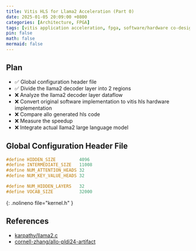 ```yaml
---
title: Vitis HLS for Llama2 Acceleration (Part 0)
date: 2025-01-05 20:09:00 +0800
categories: [Architecture, FPGA]
tags: [vitis application acceleration, fpga, software/hardware co-design, hls]     # TAG names should always be lowercase
pin: false
math: false
mermaid: false
---
```


## Plan

- ✅ Global configuration header file
- ✅ Divide the llama2 decoder layer into 2 regions 
- ❌ Analyze the llama2 decoder layer dataflow
- ❌ Convert original software implementation to vitis hls hardware implementation
- ❌ Compare allo generated hls code
- ❌ Measure the speedup
- ❌ Integrate actual llama2 large language model

## Global Configuration Header File

```c++
#define HIDDEN_SIZE         4096
#define INTERMEDIATE_SIZE   11008
#define NUM_ATTENTION_HEADS 32
#define NUM_KEY_VALUE_HEADS 32

#define NUM_HIDDEN_LAYERS   32
#define VOCAB_SIZE          32000
```
{: .nolineno file="kernel.h" }

## References

- [karpathy/llama2.c](https://github.com/karpathy/llama2.c)
- [cornell-zhang/allo-pldi24-artifact](https://github.com/cornell-zhang/allo-pldi24-artifact)
